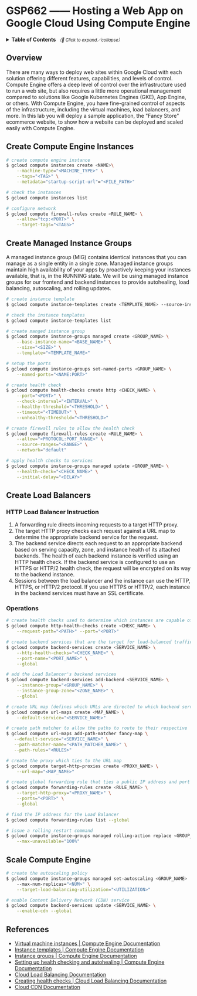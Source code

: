 # GSP662 —— Hosting a Web App on Google Cloud Using Compute Engine

<details>
  <summary>
    <strong>Table of Contents</strong>
    <small><em>（🔎 Click to expand／collapse）</em></small>
  </summary>

- [Overview](#overview)
- [Create Compute Engine Instances](#create-compute-engine-instances)
- [Create Managed Instance Groups](#create-managed-instance-groups)
- [Create Load Balancers](#create-load-balancers)
  - [HTTP Load Balancer Instruction](#http-load-balancer-instruction)
  - [Operations](#operations)
- [Scale Compute Engine](#scale-compute-engine)
- [References](#references)

</details>

## Overview

There are many ways to deploy web sites within Google Cloud with each solution offering different features, capabilities, and levels of control. Compute Engine offers a deep level of control over the infrastructure used to run a web site, but also requires a little more operational management compared to solutions like Google Kubernetes Engines (GKE), App Engine, or others. With Compute Engine, you have fine-grained control of aspects of the infrastructure, including the virtual machines, load balancers, and more. In this lab you will deploy a sample application, the "Fancy Store" ecommerce website, to show how a website can be deployed and scaled easily with Compute Engine.

## Create Compute Engine Instances

```bash
# create compute engine instance
$ gcloud compute instances create <NAME>\
    --machine-type="<MACHINE_TYPE>" \
    --tags="<TAG>" \
    --metadata="startup-script-url"="<FILE_PATH>"

# check the instances
$ gcloud compute instances list

# configure network
$ gcloud compute firewall-rules create <RULE_NAME> \
    --allow="tcp:<PORT>" \
    --target-tags="<TAGS>"
```

## Create Managed Instance Groups

A managed instance group (MIG) contains identical instances that you can manage as a single entity in a single zone. Managed instance groups maintain high availability of your apps by proactively keeping your instances available, that is, in the RUNNING state. We will be using managed instance groups for our frontend and backend instances to provide autohealing, load balancing, autoscaling, and rolling updates.

```bash
# create instance template
$ gcloud compute instance-templates create <TEMPLATE_NAME> --source-instance="<INSTANCE_NAME>"

# check the instance templates
$ gcloud compute instance-templates list

# create manged instance group
$ gcloud compute instance-groups managed create <GROUP_NAME> \
    --base-instance-name="<BASE_NAME>" \
    --size="<SIZE>" \
    --template="<TEMPLATE_NAME>"

# setup the ports
$ gcloud compute instance-groups set-named-ports <GROUP_NAME> \
    --named-ports="<NAME:PORT>"

# create health check
$ gcloud compute health-checks create http <CHECK_NAME> \
    --port="<PORT>" \
    --check-interval="<INTERVAL>" \
    --healthy-threshold="<THRESHOLD>" \
    --timeout="<TIMEOUT>" \
    --unhealthy-threshold="<THRESHOLD>"

# create firewall rules to allow the health check
$ gcloud compute firewall-rules create <RULE_NAME> \
    --allow="<PROTOCOL:PORT_RANGE>" \
    --source-ranges="<RANGE>" \
    --network="default"

# apply health checks to services
$ gcloud compute instance-groups managed update <GROUP_NAME> \
    --health-check="<CHECK_NAME>" \
    --initial-delay="<DELAY>"
```

## Create Load Balancers

### HTTP Load Balancer Instruction

1. A forwarding rule directs incoming requests to a target HTTP proxy.
2. The target HTTP proxy checks each request against a URL map to determine the appropriate backend service for the request.
3. The backend service directs each request to an appropriate backend based on serving capacity, zone, and instance health of its attached backends. The health of each backend instance is verified using an HTTP health check. If the backend service is configured to use an HTTPS or HTTP/2 health check, the request will be encrypted on its way to the backend instance.
4. Sessions between the load balancer and the instance can use the HTTP, HTTPS, or HTTP/2 protocol. If you use HTTPS or HTTP/2, each instance in the backend services must have an SSL certificate.

### Operations

```bash
# create health checks used to determine which instances are capable of serving traffic for each service
$ gcloud compute http-health-checks create <CHEKC_NAME> \
    --request-path="<PATH>" --port="<PORT>"

# create backend services that are the target for load-balanced traffic
$ gcloud compute backend-services create <SERVICE_NAME> \
    --http-health-checks="<CHECK_NAME>" \
    --port-name="<PORT_NAME>" \
    --global

# add the Load Balancer's backend services
$ gcloud compute backend-services add-backend <SERVICE_NAME> \
    --instance-group="<GROUP_NAME>" \
    --instance-group-zone="<ZONE_NAME>" \
    --global

# create URL map (defines which URLs are directed to which backend services)
$ gcloud compute url-maps create <MAP_NAME> \
    --default-service="<SERVICE_NAME>"

# create path matcher to allow the paths to route to their respective
$ gcloud compute url-maps add-path-matcher fancy-map \
   --default-service="<SERVICE_NAME>" \
   --path-matcher-name="<PATH_MATCHER_NAME>" \
   --path-rules="<RULES>"

# create the proxy which ties to the URL map
$ gcloud compute target-http-proxies create <PROXY_NAME> \
    --url-map="<MAP_NAME>"

# create global forwarding rule that ties a public IP address and port to the proxy
$ gcloud compute forwarding-rules create <RULE_NAME> \
    --target-http-proxy="<PROXY_NAME>" \
    --ports="<PORT>" \
    --global

# find the IP address for the Load Balancer
$ gcloud compute forwarding-rules list --global

# issue a rolling restart command
$ gcloud compute instance-groups managed rolling-action replace <GROUP_NAME> \
    --max-unavailable="100%"
```

## Scale Compute Engine

```bash
# create the autoscaling policy
$ gcloud compute instance-groups managed set-autoscaling <GROUP_NAME>
    --max-num-replicas="<NUM>" \
    --target-load-balancing-utilization="<UTILIZATION>"

# enable Content Delivery Network (CDN) service
$ gcloud compute backend-services update <SERVICE_NAME> \
    --enable-cdn --global
```

## References

- [Virtual machine instances | Compute Engine Documentation](https://cloud.google.com/compute/docs/instances/)
- [Instance templates | Compute Engine Documentation](https://cloud.google.com/compute/docs/instance-templates/)
- [Instance groups | Compute Engine Documentation](https://cloud.google.com/compute/docs/instance-groups/)
- [Setting up health checking and autohealing | Compute Engine Documentation](https://cloud.google.com/compute/docs/instance-groups/autohealing-instances-in-migs)
- [Cloud Load Balancing Documentation](https://cloud.google.com/load-balancing/docs)
- [Creating health checks | Cloud Load Balancing Documentation](https://cloud.google.com/load-balancing/docs/health-checks)
- [Cloud CDN Documentation](https://cloud.google.com/cdn/docs)
